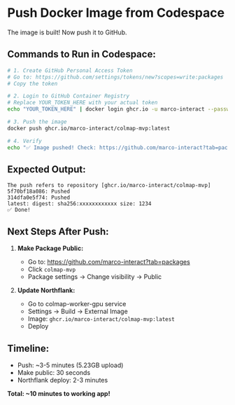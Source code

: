 # Push Docker Image from Codespace

The image is built! Now push it to GitHub.

## Commands to Run in Codespace:

```bash
# 1. Create GitHub Personal Access Token
# Go to: https://github.com/settings/tokens/new?scopes=write:packages
# Copy the token

# 2. Login to GitHub Container Registry
# Replace YOUR_TOKEN_HERE with your actual token
echo "YOUR_TOKEN_HERE" | docker login ghcr.io -u marco-interact --password-stdin

# 3. Push the image
docker push ghcr.io/marco-interact/colmap-mvp:latest

# 4. Verify
echo "✅ Image pushed! Check: https://github.com/marco-interact?tab=packages"
```

## Expected Output:

```
The push refers to repository [ghcr.io/marco-interact/colmap-mvp]
5f70bf18a086: Pushed 
314dfa0e5f74: Pushed 
latest: digest: sha256:xxxxxxxxxxxx size: 1234
✅ Done!
```

## Next Steps After Push:

1. **Make Package Public:**
   - Go to: https://github.com/marco-interact?tab=packages
   - Click `colmap-mvp`
   - Package settings → Change visibility → Public

2. **Update Northflank:**
   - Go to colmap-worker-gpu service
   - Settings → Build → External Image
   - Image: `ghcr.io/marco-interact/colmap-mvp:latest`
   - Deploy

## Timeline:

- Push: ~3-5 minutes (5.23GB upload)
- Make public: 30 seconds
- Northflank deploy: 2-3 minutes

**Total: ~10 minutes to working app!**

